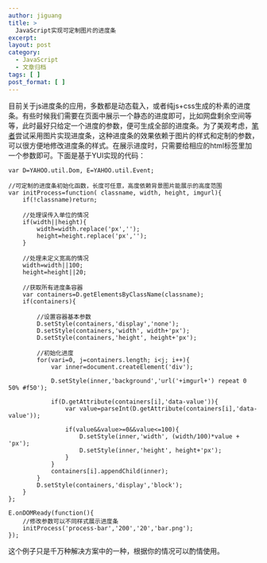 ```yaml
---
author: jiguang
title: >
  JavaScript实现可定制图片的进度条
excerpt:
layout: post
category:
  - JavaScript
  - 文章归档
tags: [ ]
post_format: [ ]
---
```

目前关于js进度条的应用，多数都是动态载入，或者纯js+css生成的朴素的进度条。有些时候我们需要在页面中展示一个静态的进度即可，比如网盘剩余空间等等，此时最好只给定一个进度的参数，便可生成全部的进度条。为了美观考虑，[笔者][1]尝试采用图片实现进度条，这种进度条的效果依赖于图片的样式和定制的参数，可以很方便地修改进度条的样式。在展示进度时，只需要给相应的html标签里加一个参数即可。下面是基于YUI实现的代码：

    var D=YAHOO.util.Dom, E=YAHOO.util.Event;
    
    //可定制的进度条初始化函数，长度可任意，高度依赖背景图片能展示的高度范围
    var initProcess=function( classname, width, height, imgurl){
        if(!classname)return;
    
        //处理误传入单位的情况
        if(width||height){
            width=width.replace('px','');
            height=height.replace('px','');
        }
    
        //处理未定义宽高的情况
        width=width||100;
        height=height||20;
    
        //获取所有进度条容器
        var containers=D.getElementsByClassName(classname);
        if(containers){
    
            //设置容器基本参数
            D.setStyle(containers,'display','none');
            D.setStyle(containers,'width', width+'px');
            D.setStyle(containers,'height', height+'px');
    
            //初始化进度
            for(vari=0, j=containers.length; i<j; i++){
                var inner=document.createElement('div');
    
                D.setStyle(inner,'background','url('+imgurl+') repeat 0 50% #f50');
    
                if(D.getAttribute(containers[i],'data-value')){
                    var value=parseInt(D.getAttribute(containers[i],'data-value'));
    
                    if(value&&value>=0&&value<=100){
                        D.setStyle(inner,'width', (width/100)*value + 'px');
                        D.setStyle(inner,'height', height+'px');
                    }
                }
                containers[i].appendChild(inner);
            }
            D.setStyle(containers,'display','block');
        }
    };
    
    E.onDOMReady(function(){
        //修改参数可以不同样式展示进度条
        initProcess('process-bar','200','20','bar.png');
    });

这个例子只是千万种解决方案中的一种，根据你的情况可以酌情使用。

 [1]: http://www.44ux.com "笔者"